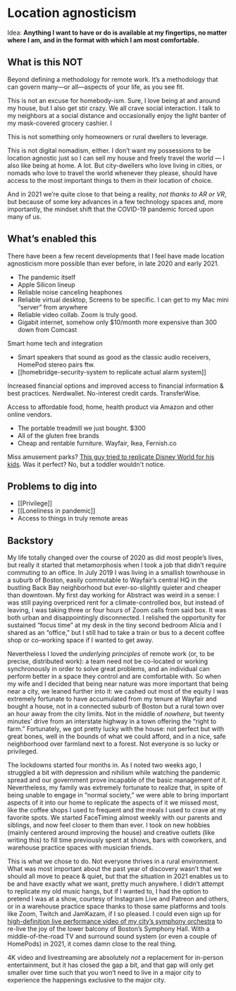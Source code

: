 # Location agnosticism
Idea: **Anything I want to have or do is available at my fingertips, no matter where I am, and in the format with which I am most comfortable.** 

## What is this NOT
Beyond defining a methodology for remote work. It’s a methodology that can govern many—or all—aspects of your life, as you see fit.

This is not an excuse for homebody-ism. Sure, I love being at and around my house, but I also get stir crazy. We all crave social interaction. I talk to my neighbors at a social distance and occasionally enjoy the light banter of my mask-covered grocery cashier. I

This is not something only homeowners or rural dwellers to leverage. 

This is not digital nomadism, either. I don’t want my possessions to be location agnostic just so I can sell my house and freely travel the world — I also like being at home. A lot. But city-dwellers who love living in cities, or nomads who love to travel the world whenever they please, should have access to the most important things to them in their location of choice. 

And in 2021 we’re quite close to that being a reality, *not thanks to AR or VR*, but because of some key advances in a few technology spaces and, more importantly, the mindset shift that the COVID-19 pandemic forced upon many of us.

## What’s enabled this
There have been a few recent developments that I feel have made location agnosticism more possible than ever before, in late 2020 and early 2021.

- The pandemic itself
- Apple Silicon lineup
- Reliable noise canceling heaphones
- Reliable virtual desktop, Screens to be specific. I can get to my Mac mini “server” from anywhere
- Reliable video collab. Zoom is truly good.
- Gigabit internet, somehow only $10/month more expensive than 300 down from Comcast

Smart home tech and integration 
- Smart speakers that sound as good as the classic audio receivers, HomePod stereo pairs ftw. 
- [[homebridge-security-system to replicate actual alarm system]]

Increased financial options and improved access to financial information & best practices. Nerdwallet. No-interest credit cards. TransferWise.

Access to affordable food, home, health product via Amazon and other online vendors. 
- The portable treadmill we just bought. $300
- All of the gluten free brands
- Cheap and rentable furniture. Wayfair, Ikea, Fernish.co

Miss amusement parks? [This guy tried to replicate Disney World for his kids][1]. Was it perfect? No, but a toddler wouldn't notice. 

## Problems to dig into
- [[Privilege]] 
- [[Loneliness in pandemic]]
- Access to things in truly remote areas

## Backstory
My life totally changed over the course of 2020 as did most people’s lives, but really it started that metamorphosis when I took a job that didn’t require commuting to an office. In July 2019 I was living in a smallish townhouse in a suburb of Boston, easily commutable to Wayfair’s central HQ in the bustling Back Bay neighborhood but ever-so-slightly quieter and cheaper than downtown. My first day working for Abstract was weird in a sense: I was still paying overpriced rent for a climate-controlled box, but instead of leaving, I was taking three or four hours of Zoom calls from said box. It was both urban and disappointingly disconnected. I relished the opportunity for sustained “focus time” at my desk in the tiny second bedroom Alicia and I shared as an “office,” but I still had to take a train or bus to a decent coffee shop or co-working space if I wanted to get away. 

Nevertheless I loved the *underlying principles* of remote work (or, to be precise, distributed work): a team need not be co-located or working synchronously in order to solve great problems, and an individual can perform better in a space they control and are comfortable with. So when my wife and I decided that being near nature was more important that being near a city, we leaned further into it: we cashed out most of the equity I was extremely fortunate to have accumulated from my tenure at Wayfair and bought a house, not in a connected suburb of Boston but a rural town over an hour away from the city limits. Not in the middle of *nowhere*, but twenty minutes’ drive from an interstate highway in a town offering the “right to farm.” Fortunately, we got pretty lucky with the house: not perfect but with great bones, well in the bounds of what we could afford, and in a nice, safe neighborhood over farmland next to a forest. Not everyone is so lucky or privileged.

The lockdowns started four months in. As I noted two weeks ago, I struggled a bit with depression and nihilism while watching the pandemic spread and our government prove incapable of the basic management of it. Nevertheless, my family was extremely fortunate to realize that, in spite of being unable to engage in “normal society,” we were able to bring important aspects of it into our home to replicate the aspects of it we missed most, like the coffee shops I used to frequent and the meals I used to crave at my favorite spots. We started FaceTiming almost weekly with our parents and siblings, and now feel closer to them than ever. I took on new hobbies (mainly centered around improving the house) and creative outlets (like writing this) to fill time previously spent at shows, bars with coworkers, and warehouse practice spaces with musician friends.

This is what we chose to do. Not everyone thrives in a rural environment. What was most important about the past year of discovery wasn’t that we should all move to peace & quiet, but that the situation in 2021 enables us to be and have exactly what we want, pretty much anywhere. I didn’t attempt to replicate my old music hangs, but if I wanted to, I had the option to pretend I was at a show, courtesy of Instagram Live and Patreon and others, or in a warehouse practice space thanks to those same platforms and tools like Zoom, Twitch and JamKazam, if I so pleased. I could even sign up for [high-definition live performance video of my city’s symphony orchestra][2] to re-live the joy of the lower balcony of Boston’s Symphony Hall. With a middle-of-the-road TV and surround sound system (or even a couple of HomePods) in 2021, it comes damn close to the real thing.

4K video and livestreaming are absolutely *not* a replacement for in-person entertainment, but it has closed the gap a bit, and that gap will only get smaller over time such that you won’t need to live in a major city to experience the happenings exclusive to the major city.

[1]:	https://www.instagram.com/p/CJqu6F1gr8u/?igshid=e51xrtgdabnt
[2]:	https://www.bso.org/brands/bso/features/bso-now.aspx